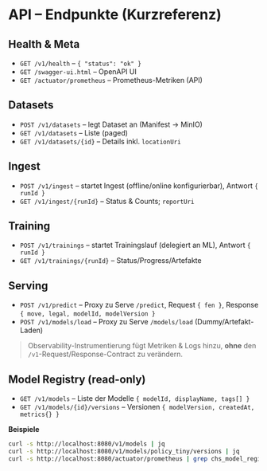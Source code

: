 # API – Endpunkte (Kurzreferenz)

## Health & Meta
- `GET /v1/health` – `{ "status": "ok" }`
- `GET /swagger-ui.html` – OpenAPI UI
- `GET /actuator/prometheus` – Prometheus-Metriken (API)

## Datasets
- `POST /v1/datasets` – legt Dataset an (Manifest → MinIO)
- `GET /v1/datasets` – Liste (paged)
- `GET /v1/datasets/{id}` – Details inkl. `locationUri`

## Ingest
- `POST /v1/ingest` – startet Ingest (offline/online konfigurierbar), Antwort `{ runId }`
- `GET /v1/ingest/{runId}` – Status & Counts; `reportUri`

## Training
- `POST /v1/trainings` – startet Trainingslauf (delegiert an ML), Antwort `{ runId }`
- `GET /v1/trainings/{runId}` – Status/Progress/Artefakte

## Serving
- `POST /v1/predict` – Proxy zu Serve `/predict`, Request `{ fen }`, Response `{ move, legal, modelId, modelVersion }`
- `POST /v1/models/load` – Proxy zu Serve `/models/load` (Dummy/Artefakt-Laden)

> Observability-Instrumentierung fügt Metriken & Logs hinzu, **ohne** den `/v1`-Request/Response-Contract zu verändern.

## Model Registry (read-only)
- `GET /v1/models` – Liste der Modelle `{ modelId, displayName, tags[] }`
- `GET /v1/models/{id}/versions` – Versionen `{ modelVersion, createdAt, metrics{} }`

**Beispiele**
```bash
curl -s http://localhost:8080/v1/models | jq
curl -s http://localhost:8080/v1/models/policy_tiny/versions | jq
curl -s http://localhost:8080/actuator/prometheus | grep chs_model_registry_requests_total | head
```
